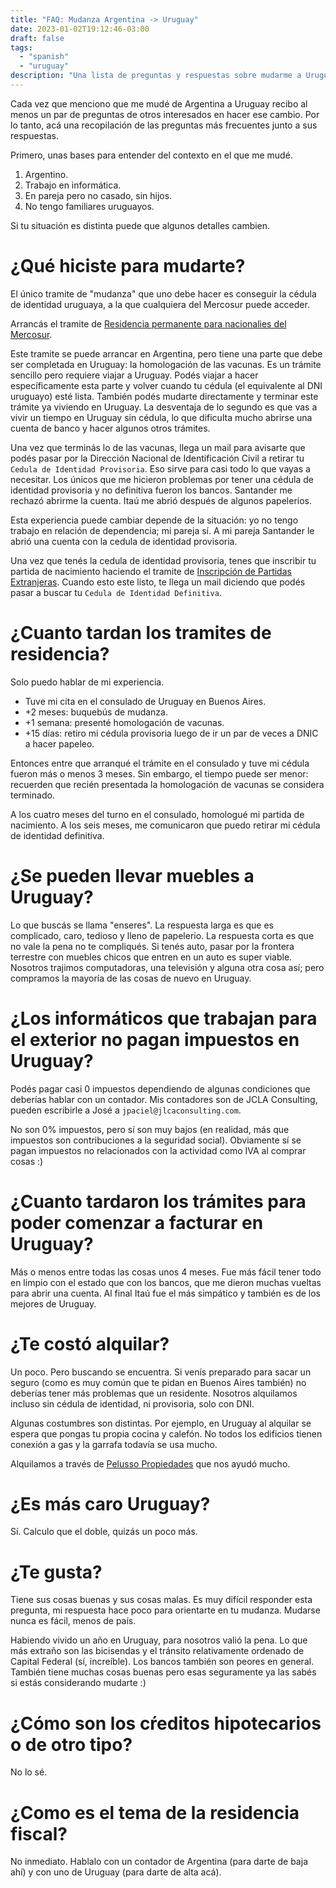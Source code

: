 ```yaml
---
title: "FAQ: Mudanza Argentina -> Uruguay"
date: 2023-01-02T19:12:46-03:00
draft: false
tags:
  - "spanish"
  - "uruguay"
description: "Una lista de preguntas y respuestas sobre mudarme a Uruguay"
---
```


Cada vez que menciono que me mudé de Argentina a Uruguay recibo al menos un par de preguntas de otros interesados en hacer ese cambio. Por lo tanto, acá una recopilación de las preguntas más frecuentes junto a sus respuestas.

Primero, unas bases para entender del contexto en el que me mudé. 

1. Argentino.
2. Trabajo en informática.
3. En pareja pero no casado, sin hijos.
4. No tengo familiares uruguayos.

Si tu situación es distinta puede que algunos detalles cambien.

# ¿Qué hiciste para mudarte?

El único tramite de "mudanza" que uno debe hacer es conseguir la cédula de identidad uruguaya, a la que cualquiera del Mercosur puede acceder.

Arrancás el tramite de [Residencia permanente para nacionalies del Mercosur](https://www.gub.uy/tramites/residencia-permanente-nacionales-mercosur-estados-parte-asociados-extranjeros-familiares-uruguayos).

Este tramite se puede arrancar en Argentina, pero tiene una parte que debe ser completada en Uruguay: la homologación de las vacunas. Es un trámite sencillo pero requiere viajar a Uruguay. Podés viajar a hacer específicamente esta parte y volver cuando tu cédula (el equivalente al DNI uruguayo) esté lista. También podés mudarte directamente y terminar este trámite ya viviendo en Uruguay. La desventaja de lo segundo es que vas a vivir un tiempo en Uruguay sin cédula, lo que dificulta mucho abrirse una cuenta de banco y hacer algunos otros trámites. 

Una vez que terminás lo de las vacunas, llega un mail para avisarte que podés pasar por la Dirección Nacional de Identificación Civil a retirar tu `Cedula de Identidad Provisoria`. Eso sirve para casi todo lo que vayas a necesitar. Los únicos que me hicieron problemas por tener una cédula de identidad provisoria y no definitiva fueron los bancos. Santander me rechazó abrirme la cuenta. Itaú me abrió después de algunos papeleríos.

Esta experiencia puede cambiar depende de la situación: yo no tengo trabajo en relación de dependencia; mi pareja sí. A mi pareja Santander le abrió una cuenta con la cedula de identidad provisoria.

Una vez que tenés la cedula de identidad provisoria, tenes que inscribir tu partida de nacimiento haciendo el tramite de [Inscripción de Partidas Extranjeras](https://www.gub.uy/tramites/inscripcion-partidas-extranjeras). Cuando esto este listo, te llega un mail diciendo que podés pasar a buscar tu `Cedula de Identidad Definitiva`.

# ¿Cuanto tardan los tramites de residencia?

Solo puedo hablar de mi experiencia. 

- Tuve mi cita en el consulado de Uruguay en Buenos Aires.
- +2 meses: buquebús de mudanza.
- +1 semana: presenté homologación de vacunas.
- +15 días: retiro mi cédula provisoria luego de ir un par de veces a DNIC a hacer papeleo.

Entonces entre que arranqué el trámite en el consulado y tuve mi cédula fueron más o menos 3 meses. Sin embargo, el tiempo puede ser menor: recuerden que recién presentada la homologación de vacunas se considera terminado.

A los cuatro meses del turno en el consulado, homologué mi partida de nacimiento.
A los seis meses, me comunicaron que puedo retirar mi cédula de identidad definitiva.

# ¿Se pueden llevar muebles a Uruguay?

Lo que buscás se llama "enseres". La respuesta larga es que es complicado, caro, tedioso y lleno de papelerio. La respuesta corta es que no vale la pena no te compliqués. Si tenés auto, pasar por la frontera terrestre con muebles chicos que entren en un auto es super viable. Nosotros trajimos computadoras, una televisión y alguna otra cosa así; pero compramos la mayoría de las cosas de nuevo en Uruguay.

# ¿Los informáticos que trabajan para el exterior no pagan impuestos en Uruguay?

Podés pagar casi 0 impuestos dependiendo de algunas condiciones que deberías hablar con un contador. Mis contadores son de JCLA Consulting, pueden escribirle a José a `jpaciel@jlcaconsulting.com`. 

No son 0% impuestos, pero sí son muy bajos (en realidad, más que impuestos son contribuciones a la seguridad social). Obviamente sí se pagan impuestos no relacionados con la actividad como IVA al comprar cosas :)

# ¿Cuanto tardaron los trámites para poder comenzar a facturar en Uruguay?

Más o menos entre todas las cosas unos 4 meses. Fue más fácil tener todo en limpio con el estado que con los bancos, que me dieron muchas vueltas para abrir una cuenta. Al final Itaú fue el más simpático y también es de los mejores de Uruguay. 

# ¿Te costó alquilar?

Un poco. Pero buscando se encuentra. Si venís preparado para sacar un seguro (como es muy común que te pidan en Buenos Aires también) no deberías tener más problemas que un residente. Nosotros alquilamos incluso sin cédula de identidad, ni provisoria, solo con DNI. 

Algunas costumbres son distintas. Por ejemplo, en Uruguay al alquilar se espera que pongas tu propia cocina y calefón. No todos los edificios tienen conexión a gas y la garrafa todavía se usa mucho.

Alquilamos a través de [Pelusso Propiedades](https://www.instagram.com/pelussopropiedades/) que nos ayudó mucho.

# ¿Es más caro Uruguay?

Sí. Calculo que el doble, quizás un poco más. 

# ¿Te gusta?

Tiene sus cosas buenas y sus cosas malas. Es muy difícil responder esta pregunta, mi respuesta hace poco para orientarte en tu mudanza. Mudarse nunca es fácil, menos de país.

Habiendo vivido un año en Uruguay, para nosotros valió la pena. Lo que más extraño son las bicisendas y el tránsito relativamente ordenado de Capital Federal (sí, increíble). Los bancos también son peores en general. También tiene muchas cosas buenas pero esas seguramente ya las sabés si estás considerando mudarte :)


# ¿Cómo son los cŕeditos hipotecarios o de otro tipo?

No lo sé.

# ¿Como es el tema de la residencia fiscal?

No inmediato. Hablalo con un contador de Argentina (para darte de baja ahí) y con uno de Uruguay (para darte de alta acá).
